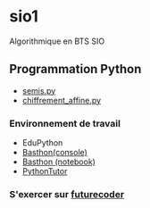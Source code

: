 # sio1
Algorithmique en BTS SIO

## Programmation Python
* [semis.py](semis.py)
* [chiffrement_affine.py](chiffrement_affine.py)


### Environnement de travail
* EduPython
* [Basthon(console)](https://console.basthon.fr/) 
* [Basthon (notebook)](https://notebook.basthon.fr/)
* [PythonTutor](https://pythontutor.com/visualize.html#mode=edit)
### S'exercer sur [futurecoder](https://fr.futurecoder.io/course/#toc)
